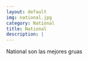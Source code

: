 ```yaml
---
layout: default
img: national.jpg
category: National 
title: National
description: |
---
```

  National son las mejores gruas
